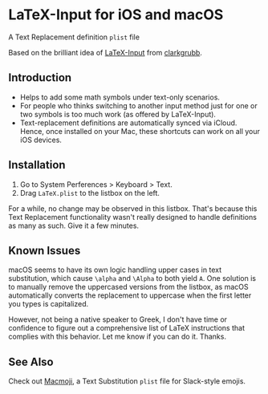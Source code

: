 # LaTeX-Input for iOS and macOS

A Text Replacement definition `plist` file

Based on the brilliant idea of [LaTeX-Input](https://github.com/clarkgrubb/latex-input) from [clarkgrubb](https://github.com/clarkgrubb).

## Introduction

- Helps to add some math symbols under text-only scenarios.
- For people who thinks switching to another input method just for one or two symbols is too much work (as offered by LaTeX-Input).
- Text-replacement definitions are automatically synced via iCloud. Hence, once installed on your Mac, these shortcuts can work on all your iOS devices.

## Installation

1. Go to System Perferences > Keyboard > Text.
2. Drag `LaTeX.plist` to the listbox on the left.

For a while, no change may be observed in this listbox. That's because this Text Replacement functionality wasn't really designed to handle definitions as many as such. Give it a few minutes.

## Known Issues

macOS seems to have its own logic handling upper cases in text substitution, which cause `\alpha` and `\Alpha` to both yield `Α`. One solution is to manually remove the uppercased versions from the listbox, as macOS automatically converts the replacement to uppercase when the first letter you types is capitalized. 

However, not being a native speaker to Greek, I don't have time or confidence to figure out a comprehensive list of LaTeX instructions that complies with this behavior. Let me know if you can do it. Thanks.

## See Also

Check out [Macmoji](https://github.com/warpling/Macmoji), a Text Substitution `plist` file for Slack-style emojis.